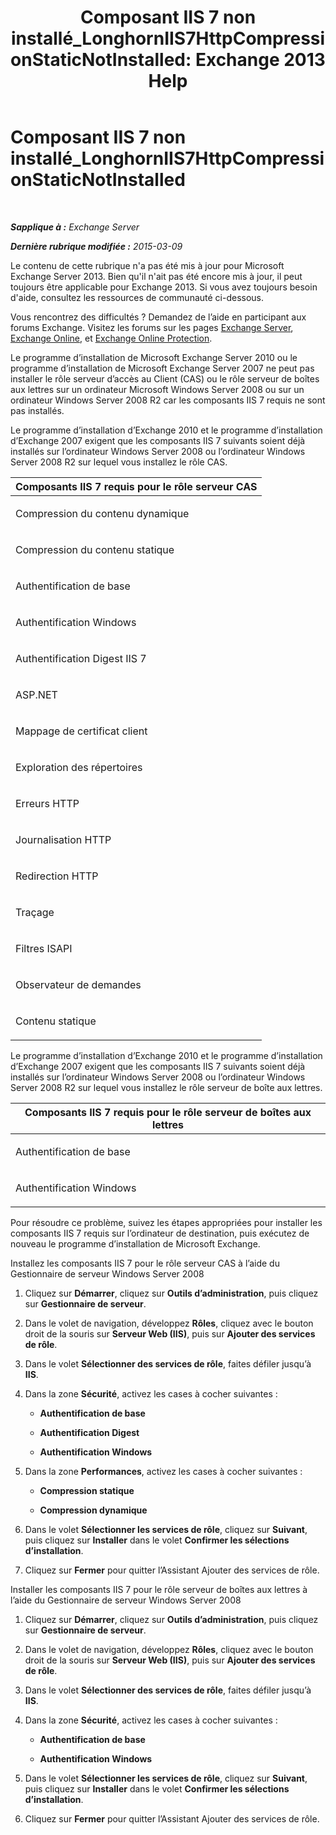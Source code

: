﻿---
title: 'Composant IIS 7 non installé_LonghornIIS7HttpCompressionStaticNotInstalled: Exchange 2013 Help'
TOCTitle: Composant IIS 7 non installé_LonghornIIS7HttpCompressionStaticNotInstalled
ms:assetid: 87fb8068-8c11-45cd-b18c-7d4ba97dedda
ms:mtpsurl: https://technet.microsoft.com/fr-fr/library/ms.exch.setupreadiness.longhorniis7httpcompressionstaticnotinstalled(v=EXCHG.150)
ms:contentKeyID: 50478624
ms.date: 05/23/2018
mtps_version: v=EXCHG.150
ms.translationtype: MT
---

# Composant IIS 7 non installé\_LonghornIIS7HttpCompressionStaticNotInstalled

 

_**Sapplique à :** Exchange Server_

_**Dernière rubrique modifiée :** 2015-03-09_

Le contenu de cette rubrique n'a pas été mis à jour pour Microsoft Exchange Server 2013. Bien qu'il n'ait pas été encore mis à jour, il peut toujours être applicable pour Exchange 2013. Si vous avez toujours besoin d'aide, consultez les ressources de communauté ci-dessous.

Vous rencontrez des difficultés ? Demandez de l’aide en participant aux forums Exchange. Visitez les forums sur les pages [Exchange Server](https://go.microsoft.com/fwlink/p/?linkid=60612), [Exchange Online](https://go.microsoft.com/fwlink/p/?linkid=267542), et [Exchange Online Protection](https://go.microsoft.com/fwlink/p/?linkid=285351).

Le programme d’installation de Microsoft Exchange Server 2010 ou le programme d’installation de Microsoft Exchange Server 2007 ne peut pas installer le rôle serveur d’accès au Client (CAS) ou le rôle serveur de boîtes aux lettres sur un ordinateur Microsoft Windows Server 2008 ou sur un ordinateur Windows Server 2008 R2 car les composants IIS 7 requis ne sont pas installés.

Le programme d’installation d’Exchange 2010 et le programme d’installation d’Exchange 2007 exigent que les composants IIS 7 suivants soient déjà installés sur l’ordinateur Windows Server 2008 ou l’ordinateur Windows Server 2008 R2 sur lequel vous installez le rôle CAS.


<table>
<colgroup>
<col style="width: 100%" />
</colgroup>
<thead>
<tr class="header">
<th><strong>Composants IIS 7 requis pour le rôle serveur CAS</strong></th>
</tr>
</thead>
<tbody>
<tr class="odd">
<td><p>Compression du contenu dynamique</p></td>
</tr>
<tr class="even">
<td><p>Compression du contenu statique</p></td>
</tr>
<tr class="odd">
<td><p>Authentification de base</p></td>
</tr>
<tr class="even">
<td><p>Authentification Windows</p></td>
</tr>
<tr class="odd">
<td><p>Authentification Digest IIS 7</p></td>
</tr>
<tr class="even">
<td><p>ASP.NET</p></td>
</tr>
<tr class="odd">
<td><p>Mappage de certificat client</p></td>
</tr>
<tr class="even">
<td><p>Exploration des répertoires</p></td>
</tr>
<tr class="odd">
<td><p>Erreurs HTTP</p></td>
</tr>
<tr class="even">
<td><p>Journalisation HTTP</p></td>
</tr>
<tr class="odd">
<td><p>Redirection HTTP</p></td>
</tr>
<tr class="even">
<td><p>Traçage</p></td>
</tr>
<tr class="odd">
<td><p>Filtres ISAPI</p></td>
</tr>
<tr class="even">
<td><p>Observateur de demandes</p></td>
</tr>
<tr class="odd">
<td><p>Contenu statique</p></td>
</tr>
</tbody>
</table>


Le programme d’installation d’Exchange 2010 et le programme d’installation d’Exchange 2007 exigent que les composants IIS 7 suivants soient déjà installés sur l’ordinateur Windows Server 2008 ou l’ordinateur Windows Server 2008 R2 sur lequel vous installez le rôle serveur de boîte aux lettres.


<table>
<colgroup>
<col style="width: 100%" />
</colgroup>
<thead>
<tr class="header">
<th><strong>Composants IIS 7 requis pour le rôle serveur de boîtes aux lettres</strong></th>
</tr>
</thead>
<tbody>
<tr class="odd">
<td><p>Authentification de base</p></td>
</tr>
<tr class="even">
<td><p>Authentification Windows</p></td>
</tr>
</tbody>
</table>


Pour résoudre ce problème, suivez les étapes appropriées pour installer les composants IIS 7 requis sur l’ordinateur de destination, puis exécutez de nouveau le programme d’installation de Microsoft Exchange.

Installez les composants IIS 7 pour le rôle serveur CAS à l’aide du Gestionnaire de serveur Windows Server 2008

1.  Cliquez sur **Démarrer**, cliquez sur **Outils d’administration**, puis cliquez sur **Gestionnaire de serveur**.

2.  Dans le volet de navigation, développez **Rôles**, cliquez avec le bouton droit de la souris sur **Serveur Web (IIS)**, puis sur **Ajouter des services de rôle**.

3.  Dans le volet **Sélectionner des services de rôle**, faites défiler jusqu’à **IIS**.

4.  Dans la zone **Sécurité**, activez les cases à cocher suivantes :
    
      - **Authentification de base**
    
      - **Authentification Digest**
    
      - **Authentification Windows**

5.  Dans la zone **Performances**, activez les cases à cocher suivantes :
    
      - **Compression statique**
    
      - **Compression dynamique**

6.  Dans le volet **Sélectionner les services de rôle**, cliquez sur **Suivant**, puis cliquez sur **Installer** dans le volet **Confirmer les sélections d’installation**.

7.  Cliquez sur **Fermer** pour quitter l’Assistant Ajouter des services de rôle.

Installer les composants IIS 7 pour le rôle serveur de boîtes aux lettres à l’aide du Gestionnaire de serveur Windows Server 2008

1.  Cliquez sur **Démarrer**, cliquez sur **Outils d’administration**, puis cliquez sur **Gestionnaire de serveur**.

2.  Dans le volet de navigation, développez **Rôles**, cliquez avec le bouton droit de la souris sur **Serveur Web (IIS)**, puis sur **Ajouter des services de rôle**.

3.  Dans le volet **Sélectionner des services de rôle**, faites défiler jusqu’à **IIS**.

4.  Dans la zone **Sécurité**, activez les cases à cocher suivantes :
    
      - **Authentification de base**
    
      - **Authentification Windows**

5.  Dans le volet **Sélectionner les services de rôle**, cliquez sur **Suivant**, puis cliquez sur **Installer** dans le volet **Confirmer les sélections d’installation**.

6.  Cliquez sur **Fermer** pour quitter l’Assistant Ajouter des services de rôle.

